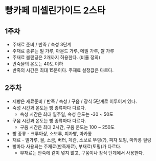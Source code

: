 # 빵카페  미셀린가이드 2스타 

## 1주차
- 주재료 준비 / 반죽  / 숙성  3단계 
- 주재료 종류는 밀 가루, 아몬드 가루, 메밀 가루, 쌀 가루 
- 주재료 블랜딩은 2개까지 허용한다. (비율 정의)
- 반죽물의 온도는 40도 이하 
- 반죽의 시간은 최대 15분이다. 주재료 설정값은 다르다. 


## 2주차
- 제빵은 재료준비 / 반죽 / 숙성 / 구움 / 장식 5단계로 이루어져 있다. 
- 숙성 시간과 온도는 빵 종류마다 다르다.
    - 숙성 시간은 최대 일주일, 숙성 온도는 -30 ~ 50도
- 구움 시간과 온도는 빵 종류마다 다르다.
    - 구움 시간은 최대 2시간, 구움 온도는 100 ~ 250도
- 빵 종류 - 크루아상, 소보루, 피자빵, 마카롱
- 재료 - 밀가루, 물, 소금, 버터, 계란, 소보로 뚜껑(?), 피자 토핑, 마카롱 필링
- 빵마다 사용되는 주재료(반죽재료), 부재료(토핑)가 다르다.
    - 부재료는 반죽에 같이 넣지 않고, 구움이나 장식 단계에서 사용한다.

